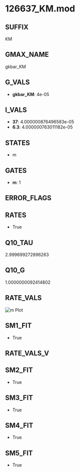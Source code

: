 # 126637_KM.mod

## SUFFIX

KM

## GMAX_NAME

gkbar_KM

## G_VALS

- **gkbar_KM**: 4e-05

## I_VALS

- **37**: 4.000000876496583e-05
- **6.3**: 4.000000763011182e-05

## STATES

- m

## GATES

- **m**: 1

## ERROR_FLAGS


## RATES

- True

## Q10_TAU

2.999699272896263

## Q10_G

1.0000000092414802

## RATE_VALS

![m Plot](/Users/pbozelos/Dropbox/icg-Chai-Panos/supermodels/output_markdown_files/K/126637_KM.mod/images/m.png)

## SM1_FIT

- True

## RATE_VALS_V

## SM2_FIT

- True

## SM3_FIT

- True

## SM4_FIT

- True

## SM5_FIT

- True

